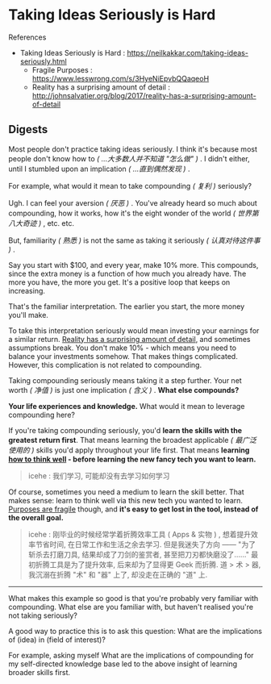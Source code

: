 # Taking Ideas Seriously is Hard

References

- Taking Ideas Seriously is Hard : https://neilkakkar.com/taking-ideas-seriously.html
    - Fragile Purposes : https://www.lesswrong.com/s/3HyeNiEpvbQQaqeoH
    - Reality has a surprising amount of detail : http://johnsalvatier.org/blog/2017/reality-has-a-surprising-amount-of-detail

## Digests

Most people don't practice taking ideas seriously. I think it's because most people don't know how to _( …大多数人并不知道 "怎么做" )_ . I didn't either, until I stumbled upon an implication _( …直到偶然发现 )_ .

For example, what would it mean to take compounding _( 复利 )_ seriously?

Ugh. I can feel your aversion _( 厌恶 )_ . You've already heard so much about compounding, how it works, how it's the eight wonder of the world _( 世界第八大奇迹 )_ , etc. etc.

But, familiarity _( 熟悉 )_ is not the same as taking it seriously _( 认真对待这件事 )_ .

Say you start with $100, and every year, make 10% more. This compounds, since the extra money is a function of how much you already have. The more you have, the more you get. It's a positive loop that keeps on increasing.

That's the familiar interpretation. The earlier you start, the more money you'll make.

To take this interpretation seriously would mean investing your earnings for a similar return. [Reality has a surprising amount of detail](http://johnsalvatier.org/blog/2017/reality-has-a-surprising-amount-of-detail), and sometimes assumptions break. You don't make 10% - which means you need to balance your investments somehow. That makes things complicated. However, this complication is not related to compounding.

Taking compounding seriously means taking it a step further. Your net worth _( 净值 )_ is just one implication _( 含义 )_ . **What else compounds?**

**Your life experiences and knowledge.** What would it mean to leverage compounding here?

If you're taking compounding seriously, you'd **learn the skills with the greatest return first**. That means learning the broadest applicable _( 最广泛使用的 )_ skills you'd apply throughout your life first. That means **learning <u>how to think well</u> - before learning the new fancy tech you want to learn.**

> icehe : 我们学习, 可能却没有去学习如何学习

Of course, sometimes you need a medium to learn the skill better. That makes sense: learn to think well via this new tech you wanted to learn. [Purposes are fragile](https://www.lesswrong.com/s/3HyeNiEpvbQQaqeoH) though, and **it's easy to get lost in the tool, instead of the overall goal.**

> icehe : 刚毕业的时候经常学着折腾效率工具 ( Apps & 实物 ) , 想着提升效率节省时间, 在日常工作和生活之余去学习.
> 但是我迷失了方向 —— "为了斩杀去打磨刀具, 结果却成了刀剑的鉴赏者, 甚至把刀刃都快磨没了……"
> 最初折腾工具是为了提升效率, 后来却为了显得更 Geek 而折腾.
> 道 > 术 > 器, 我沉溺在折腾 "术" 和 "器" 上了, 却没走在正确的 "道" 上.

---

What makes this example so good is that you're probably very familiar with compounding. What else are you familiar with, but haven't realised you're not taking seriously?

A good way to practice this is to ask this question: What are the implications of (idea) in (field of interest)?

For example, asking myself What are the implications of compounding for my self-directed knowledge base led to the above insight of learning broader skills first.
